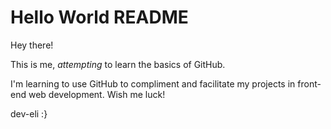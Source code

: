 # Hello World README

Hey there!

This is me, *attempting* to learn the basics of GitHub.

I'm learning to use GitHub to compliment and facilitate my projects in front-end web development.
Wish me luck!

dev-eli :}

